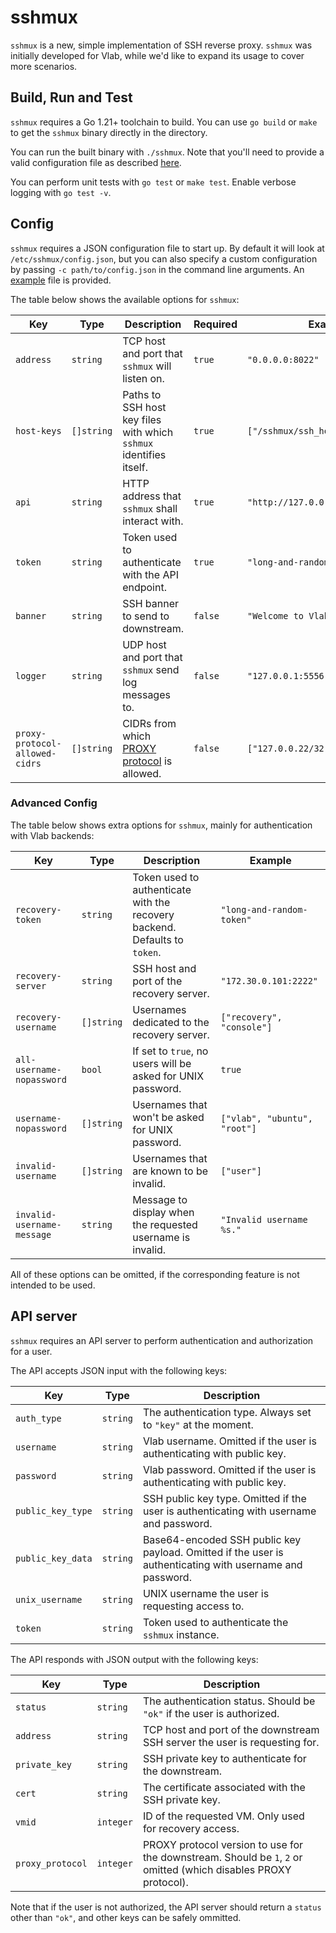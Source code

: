 # sshmux

`sshmux` is a new, simple implementation of SSH reverse proxy. `sshmux` was initially developed for Vlab, while we'd like to expand its usage to cover more scenarios.

## Build, Run and Test

`sshmux` requires a Go 1.21+ toolchain to build. You can use `go build` or `make` to get the `sshmux` binary directly in the directory.

You can run the built binary with `./sshmux`. Note that you'll need to provide a valid configuration file as described [here](#config).

You can perform unit tests with `go test` or `make test`. Enable verbose logging with `go test -v`.

## Config

`sshmux` requires a JSON configuration file to start up. By default it will look at `/etc/sshmux/config.json`, but you can also specify a custom configuration by passing `-c path/to/config.json` in the command line arguments. An [example](etc/config.example.json) file is provided.

The table below shows the available options for `sshmux`:

| Key                            | Type       | Description                                                                                                                         | Required | Example                            |
| ------------------------------ | ---------- | ----------------------------------------------------------------------------------------------------------------------------------- | -------- | ---------------------------------- |
| `address`                      | `string`   | TCP host and port that `sshmux` will listen on.                                                                                     | `true`   | `"0.0.0.0:8022"`                   |
| `host-keys`                    | `[]string` | Paths to SSH host key files with which `sshmux` identifies itself.                                                                  | `true`   | `["/sshmux/ssh_host_ed25519_key"]` |
| `api`                          | `string`   | HTTP address that `sshmux` shall interact with.                                                                                     | `true`   | `"http://127.0.0.1:5000/ssh"`      |
| `token`                        | `string`   | Token used to authenticate with the API endpoint.                                                                                   | `true`   | `"long-and-random-token"`          |
| `banner`                       | `string`   | SSH banner to send to downstream.                                                                                                   | `false`  | `"Welcome to Vlab\n"`              |
| `logger`                       | `string`   | UDP host and port that `sshmux` send log messages to.                                                                               | `false`  | `"127.0.0.1:5556"`                 |
| `proxy-protocol-allowed-cidrs` | `[]string` | CIDRs from which [PROXY protocol](https://www.haproxy.com/blog/use-the-proxy-protocol-to-preserve-a-clients-ip-address) is allowed. | `false`  | `["127.0.0.22/32"]`                |

### Advanced Config

The table below shows extra options for `sshmux`, mainly for authentication with Vlab backends:

| Key                        | Type       | Description                                                                | Example                      |
| -------------------------- | ---------- | -------------------------------------------------------------------------- | ---------------------------- |
| `recovery-token`           | `string`   | Token used to authenticate with the recovery backend. Defaults to `token`. | `"long-and-random-token"`    |
| `recovery-server`          | `string`   | SSH host and port of the recovery server.                                  | `"172.30.0.101:2222"`        |
| `recovery-username`        | `[]string` | Usernames dedicated to the recovery server.                                | `["recovery", "console"]`    |
| `all-username-nopassword`  | `bool`     | If set to `true`, no users will be asked for UNIX password.                | `true`                       |
| `username-nopassword`      | `[]string` | Usernames that won't be asked for UNIX password.                           | `["vlab", "ubuntu", "root"]` |
| `invalid-username`         | `[]string` | Usernames that are known to be invalid.                                    | `["user"]`                   |
| `invalid-username-message` | `string`   | Message to display when the requested username is invalid.                 | `"Invalid username %s."`     |

All of these options can be omitted, if the corresponding feature is not intended to be used.

## API server

`sshmux` requires an API server to perform authentication and authorization for a user.

The API accepts JSON input with the following keys:

| Key               | Type     | Description                                                                                              |
| ----------------- | -------- | -------------------------------------------------------------------------------------------------------- |
| `auth_type`       | `string` | The authentication type. Always set to `"key"` at the moment.                                            |
| `username`        | `string` | Vlab username. Omitted if the user is authenticating with public key.                                    |
| `password`        | `string` | Vlab password. Omitted if the user is authenticating with public key.                                    |
| `public_key_type` | `string` | SSH public key type. Omitted if the user is authenticating with username and password.                   |
| `public_key_data` | `string` | Base64-encoded SSH public key payload. Omitted if the user is authenticating with username and password. |
| `unix_username`   | `string` | UNIX username the user is requesting access to.                                                          |
| `token`           | `string` | Token used to authenticate the `sshmux` instance.                                                        |

The API responds with JSON output with the following keys:

| Key              | Type      | Description                                                                                                      |
| ---------------- | --------- | ---------------------------------------------------------------------------------------------------------------- |
| `status`         | `string`  | The authentication status. Should be `"ok"` if the user is authorized.                                           |
| `address`        | `string`  | TCP host and port of the downstream SSH server the user is requesting for.                                       |
| `private_key`    | `string`  | SSH private key to authenticate for the downstream.                                                              |
| `cert`           | `string`  | The certificate associated with the SSH private key.                                                             |
| `vmid`           | `integer` | ID of the requested VM. Only used for recovery access.                                                           |
| `proxy_protocol` | `integer` | PROXY protocol version to use for the downstream. Should be `1`, `2` or omitted (which disables PROXY protocol). |

Note that if the user is not authorized, the API server should return a `status` other than `"ok"`, and other keys can be safely ommitted.
